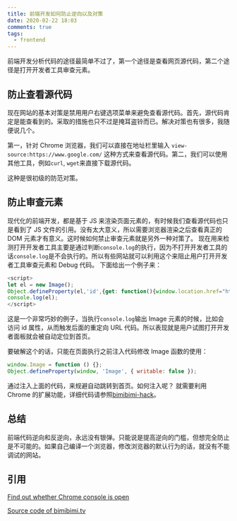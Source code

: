 ```yaml
---
title: 前端开发如何防止逆向以及对策
date: 2020-02-22 18:03
comments: true
tags:
  - frontend
---
```


前端开发分析代码的途径最简单不过了，第一个途径是查看网页源代码，第二个途径是打开开发者工具审查元素。

## 防止查看源代码

现在网站的基本对策是禁用用户右键选项菜单来避免查看源代码。首先，源代码肯定是能查看到的。采取的措施也只不过是掩耳盗铃而已。解决对策也有很多，我随便说几个。

第一，针对 Chrome 浏览器，我们可以直接在地址栏里输入 `view-source:https://www.google.com/` 这种方式来查看源代码。第二，我们可以使用其他工具，例如`curl`, `wget`来直接下载源代码。

这种是很初级的防范对策。

## 防止审查元素

现代化的前端开发，都是基于 JS 来渲染页面元素的，有时候我们查看源代码也只是看到了 JS 文件的引用。没有太大意义，所以需要浏览器渲染之后查看真正的 DOM 元素才有意义。这时候如何禁止审查元素就是另外一种对策了。
现在用来检测打开开发者工具主要是通过判断`console.log`的执行，因为不打开开发者工具的话`console.log`是不会执行的。所以有些网站就可以利用这个来阻止用户打开开发者工具审查元素和 Debug 代码。
下面给出一个例子来：

```js
<script>
let el = new Image();
Object.defineProperty(el,'id',{get: function(){window.location.href="http://www.bimibimi.tv"}});
console.log(el);
</script>
```

这是一个非常巧妙的例子，当执行`console.log`输出 Image 元素的时候，比如会访问 id 属性，从而触发后面的重定向 URL 代码。所以表现就是用户试图打开开发者面板就会被自动定位到首页。

要破解这个的话，只能在页面执行之前注入代码修改 Image 函数的使用：

```js
window.Image = function () {};
Object.defineProperty(window, 'Image', { writable: false });
```

通过注入上面的代码，来规避自动跳转到首页。如何注入呢？ 就需要利用 Chrome 的扩展功能，详细代码请参照[bimibimi-hack](https://github.com/acgotaku/bimibimi-hack)。

## 总结

前端代码逆向和反逆向，永远没有银弹。只能说是提高逆向的门槛，但想完全防止是不可能的。如果自己编译一个浏览器，修改浏览器的默认行为的话，就没有不能调试的网站。

## 引用

[Find out whether Chrome console is open](https://stackoverflow.com/questions/7798748/find-out-whether-chrome-console-is-open)

[Source code of bimibimi.tv](view-source:http://www.bimibimi.tv/bangumi/640/play/1/1/)
